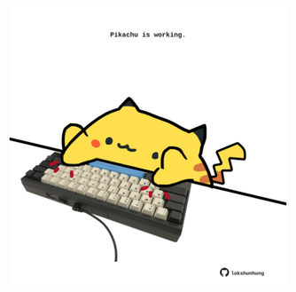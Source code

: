 <!-- built at 06/03/2024, 18:00:40 UTC -->
<p align="center">
  <img width="500" height="500" src="./ReadmeImage.svg">
</p>
